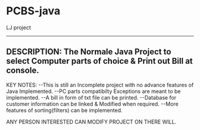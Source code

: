 # PCBS-java
LJ project

--------------------------------------------------------------------------------------------
DESCRIPTION: The Normale Java Project to select Computer parts of choice & Print out Bill at console.
--------------------------------------------------------------------------------------------

KEY NOTES:
  --This is still an Incomplete project with no advance features of Java Implemented.
  --PC parts compatibilty Exceptions are meant to be implemented.
  --A bill in form of txt file can be printed.
  --Database for customer information can be linked & Modified when required.
  --More features of sorting(filters) can be implemented.

ANY PERSON INTERESTED CAN MODIFY PROJECT ON THERE WILL.

